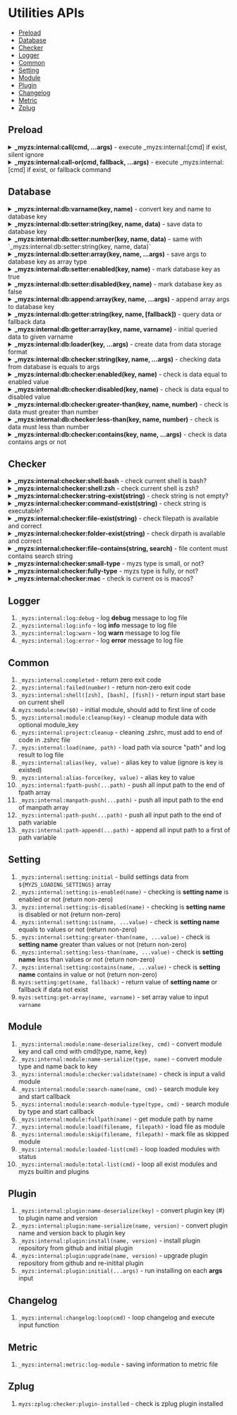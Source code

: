 # Utilities APIs

- [Preload](#preload)
- [Database](#database)
- [Checker](#checker)
- [Logger](#logger)
- [Common](#common)
- [Setting](#setting)
- [Module](#module)
- [Plugin](#plugin)
- [Changelog](#changelog)
- [Metric](#metric)
- [Zplug](#zplug)

## Preload

<details>
  <summary>
    <strong>_myzs:internal:call(cmd, ...args)</strong> - execute _myzs:internal:[cmd] if exist, silent ignore
  </summary>

This method is for execute internal command but we not sure is it available or not

```bash
# e.g. with debug log
_myzs:internal:call log:debug "debug message"
```
</details>


<details>
  <summary>
    <strong>_myzs:internal:call-or(cmd, fallback, ...args)</strong> - execute _myzs:internal:[cmd] if exist, or fallback command
  </summary>

This method is for execute internal command but we not sure is it available or not

```bash
# e.g. with debug log or echo if log not available
_myzs:internal:call log:debug echo "debug message"
```
</details>

## Database

<details>
  <summary>
    <strong>_myzs:internal:db:varname(key, name)</strong> - convert key and name to database key
  </summary>

Usually we would use this directly, but I expose this method for client convenience

```bash
# e.g. generator variable by combine key and name
_myzs:internal:db:varname "setting" "data-setup"
```

</details>


<details>
  <summary>
    <strong>_myzs:internal:db:setter:string(key, name, data)</strong> - save data to database key
  </summary>

We will create variable with given key and name, with data inside

```bash
# e.g. setup setting color to blue
_myzs:internal:db:setter:string "setting" "color" "blue"
```
</details>


<details>
  <summary>
    <strong>_myzs:internal:db:setter:number(key, name, data)</strong> - same with `_myzs:internal:db:setter:string(key, name, data)`
  </summary>

We will create variable with given key and name, with data inside

```bash
# e.g. setup batch size to 15
_myzs:internal:db:setter:string "setting" "batch-size" 15
```
</details>


<details>
  <summary>
    <strong>_myzs:internal:db:setter:array(key, name, ...args)</strong> - save args to database key as array type
  </summary>

We will create variable with given key and name, with initial array data to that variable name

```bash
# e.g. setup support ids to 5, 6, 7, and 8
_myzs:internal:db:setter:array "setting" "support-ids" 5 6 7 8
```
</details>


<details>
  <summary>
    <strong>_myzs:internal:db:setter:enabled(key, name)</strong> - mark database key as true
  </summary>

Internally, we use _myzs:internal:db:setter:string to set value as 'true'

```bash
# e.g. enable module experiment
_myzs:internal:db:setter:enabled "module" "experiment"
```
</details>


<details>
  <summary>
    <strong>_myzs:internal:db:setter:disabled(key, name)</strong> - mark database key as false
  </summary>

Internally, we use _myzs:internal:db:setter:string to set value as 'false'

```bash
# e.g. disabled module experiment
_myzs:internal:db:setter:disabled "module" "experiment"
```
</details>


<details>
  <summary>
    <strong>_myzs:internal:db:append:array(key, name, ...args)</strong> - append array args to database key
  </summary>

We will append or create data to given key and name variable

```bash
# e.g. add more element in support ids
_myzs:internal:db:append:array "setting" "support-ids" 10, 11, 12
```
</details>


<details>
  <summary>
    <strong>_myzs:internal:db:getter:string(key, name, [fallback])</strong> - query data or fallback data
  </summary>

We query data from given database key or using fallback data if data on database key is not exist

```bash
# e.g. get plugin status or return unknown if data is missing
_myzs:internal:db:getter:string "plugin" "status" "unknown"
```
</details>


<details>
  <summary>
    <strong>_myzs:internal:db:getter:array(key, name, varname)</strong> - initial queried data to given varname
  </summary>

Since bash cannot return array from method, so we use setting variable technique instead

```bash
# e.g. getting user id from database, and echo result
_myzs:internal:db:getter:array "user" "ids" userids
echo "${userids[@]}"
```
</details>


<details>
  <summary>
    <strong>_myzs:internal:db:loader(key, ...args)</strong> - create data from data storage format
  </summary>

We define data storage format so we can create data as array and initial all together once. 
Data storage format: `$ <command_type> <...command_arguments>`. 
Possible `command_type` is all `_myzs:internal:db:getter:<command_type>` method and `_myzs:internal:<key>:getter:<command_type>` if db is not exist

```bash
# e.g. single data creator
_myzs:internal:db:loader "key" "$" "string" "data/example" "hello"
# e.g. multiple data creator
_myzs:internal:db:loader "key" \
  "$" "string" "data/example" "hello" \
  "$" "number" "example/count" 5
```
</details>


<details>
  <summary>
    <strong>_myzs:internal:db:checker:string(key, name, ...args)</strong> - checking data from database is equals to args
  </summary>

We compare with OR opts, meaning only one args return `true` method will return true instantly

```bash
# e.g. check is type equals to large OR small
_myzs:internal:db:checker:string "setting" "type" "large" "small"
```
</details>


<details>
  <summary>
    <strong>_myzs:internal:db:checker:enabled(key, name)</strong> - check is data equal to enabled value
  </summary>

Checking data must be true. fail to get data will result as non-zero error

```bash
# e.g. check are we enable color
if _myzs:internal:db:checker:enabled "setting" "color"; then
  echo "we enable color"
fi
```
</details>


<details>
  <summary>
    <strong>_myzs:internal:db:checker:disabled(key, name)</strong> - check is data equal to disabled value
  </summary>

Checking data must be false. fail to get data will result as non-zero error

```bash
# e.g. check are we disable color
if _myzs:internal:db:checker:disabled "setting" "color"; then
  echo "we disable color"
fi
```
</details>


<details>
  <summary>
    <strong>_myzs:internal:db:checker:greater-than(key, name, number)</strong> - check is data must greater than number
  </summary>

```bash
# e.g. check size more than 100
_myzs:internal:db:checker:greater-than "setting" "name-size" 100
```
</details>


<details>
  <summary>
    <strong>_myzs:internal:db:checker:less-than(key, name, number)</strong> - check is data must less than number
  </summary>

```bash
# e.g. check time less than 5 (ms)
_myzs:internal:db:checker:less-than "module" "duration" 5
```
</details>


<details>
  <summary>
    <strong>_myzs:internal:db:checker:contains(key, name, ...args)</strong> - check is data contains args or not
  </summary>

This using grep as a searching algorithm for checking contains text

```bash
# e.g. check plugins contains myzs-plugins/core or not
_myzs:internal:db:checker:contains "plugin" "list" "myzs-plugins/core"
```
</details>

## Checker

<details>
  <summary>
    <strong>_myzs:internal:checker:shell:bash</strong> - check current shell is bash?
  </summary>

Return as non-zero code if current shell is not bash

```bash
# e.g. check current shell type
_myzs:internal:checker:shell:bash
```
</details>


<details>
  <summary>
    <strong>_myzs:internal:checker:shell:zsh</strong> - check current shell is zsh?
  </summary>

Return as non-zero code if current shell is not zsh

```bash
# e.g. check current shell type
_myzs:internal:checker:shell:zsh
```
</details>


<details>
  <summary>
    <strong>_myzs:internal:checker:string-exist(string)</strong> - check string is not empty?
  </summary>

Input as command string and return zero if input string is exist

```bash
# e.g. check is input == "" (empty string) or not
_myzs:internal:checker:string-exist ""
```
</details>


<details>
  <summary>
    <strong>_myzs:internal:checker:command-exist(string)</strong> - check string is executable?
  </summary>

Input as command string, and will check whether command is executable

```bash
# e.g. check is grep command exist or not
_myzs:internal:checker:command-exist "grep"
```
</details>


<details>
  <summary>
    <strong>_myzs:internal:checker:file-exist(string)</strong> - check filepath is available and correct
  </summary>

Input filepath and will check is input file is exist or not
Will return non-zero if file is not exist or it's not file (for example it's directory)

```bash
# e.g. check is data.txt in tmp directory is exist or not
_myzs:internal:checker:file-exist "/tmp/data.txt"
```
</details>


<details>
  <summary>
    <strong>_myzs:internal:checker:folder-exist(string)</strong> - check dirpath is available and correct
  </summary>

Input dirpath and will check is input directory is exist or not.
Will return non-zero if directory is not exist or it's not directory

```bash
# e.g. check is caching is exist and it's directory
_myzs:internal:checker:folder-exist "/tmp/caching"
```
</details>


<details>
  <summary>
    <strong>_myzs:internal:checker:file-contains(string, search)</strong> - file content must contains search string
  </summary>

read file content from input filepath string, and check if it contains input string or not

```bash
# e.g. data.txt is contains 'hello world' or not
_myzs:internal:checker:file-contains "./data.txt" "hello world"
```
</details>


<details>
  <summary>
    <strong>_myzs:internal:checker:small-type</strong> - myzs type is small, or not?
  </summary>

reading data from myzs setting, and check type

```bash
# e.g. current terminal loading with small type
_myzs:internal:checker:small-type
```
</details>


<details>
  <summary>
    <strong>_myzs:internal:checker:fully-type</strong> - myzs type is fully, or not?
  </summary>

reading data from myzs setting, and check type

```bash
# e.g. current terminal loading with fully type
_myzs:internal:checker:fully-type
```
</details>


<details>
  <summary>
    <strong>_myzs:internal:checker:mac</strong> - check is current os is macos?
  </summary>

return zero code if current os is macos

```bash
# e.g. running on macos
_myzs:internal:checker:mac
```
</details>

## Logger

1. `_myzs:internal:log:debug` - log **debug** message to log file
2. `_myzs:internal:log:info` - log **info** message to log file
3. `_myzs:internal:log:warn` - log **warn** message to log file
4. `_myzs:internal:log:error` - log **error** message to log file

## Common

1. `_myzs:internal:completed` - return zero exit code
2. `_myzs:internal:failed(number)` - return non-zero exit code
3. `_myzs:internal:shell([zsh], [bash], [fish])` - return input start base on current shell
4. `myzs:module:new($0)` - initial module, should add to first line of code
5. `_myzs:internal:module:cleanup(key)` - cleanup module data with optional module_key
6. `_myzs:internal:project:cleanup` - cleaning .zshrc, must add to end of code in .zshrc file
7. `_myzs:internal:load(name, path)` - load path via source "path" and log result to log file
8. `_myzs:internal:alias(key, value)` - alias key to value (ignore is key is existed)
9. `_myzs:internal:alias-force(key, value)` - alias key to value
10. `_myzs:internal:fpath-push(...path)` - push all input path to the end of fpath array
11. `_myzs:internal:manpath-push(...path)` - push all input path to the end of manpath array
12. `_myzs:internal:path-push(...path)` - push all input path to the end of path variable
13. `_myzs:internal:path-append(...path)` - append all input path to a first of path variable

## Setting

1. `_myzs:internal:setting:initial` - build settings data from `${MYZS_LOADING_SETTINGS}` array
2. `_myzs:internal:setting:is-enabled(name)` - checking is **setting name** is enabled or not (return non-zero)
3. `_myzs:internal:setting:is-disabled(name)` - checking is **setting name** is disabled or not (return non-zero)
4. `_myzs:internal:setting:is(name, ...value)` - check is **setting name** equals to values or not (return non-zero)
5. `_myzs:internal:setting:greater-than(name, ...value)` - check is **setting name** greater than values or not (return non-zero)
6. `_myzs:internal:setting:less-than(name, ...value)` - check is **setting name** less than values or not (return non-zero)
7. `_myzs:internal:setting:contains(name, ...value)` - check is **setting name** contains in value or not (return non-zero)
8. `myzs:setting:get(name, fallback)` - return value of **setting name** or fallback if data not exist
9. `myzs:setting:get-array(name, varname)` - set array value to input `varname`

## Module

1. `_myzs:internal:module:name-deserialize(key, cmd)` - convert module key and call cmd with cmd(type, name, key)
2. `_myzs:internal:module:name-serialize(type, name)` - convert module type and name back to key 
3. `_myzs:internal:module:checker:validate(name)` - check is input a valid module
4. `_myzs:internal:module:search-name(name, cmd)` - search module key and start callback
5. `_myzs:internal:module:search-module-type(type, cmd)` - search module by type and start callback
6. `_myzs:internal:module:fullpath(name)` - get module path by name
7. `_myzs:internal:module:load(filename, filepath)` - load file as module
8.  `_myzs:internal:module:skip(filename, filepath)` - mark file as skipped module
9.  `_myzs:internal:module:loaded-list(cmd)` - loop loaded modules with status
10. `_myzs:internal:module:total-list(cmd)` - loop all exist modules and myzs builtin and plugins

## Plugin

1. `_myzs:internal:plugin:name-deserialize(key)` - convert plugin key (<repo>#<version>) to plugin name and version
2. `_myzs:internal:plugin:name-serialize(name, version)` - convert plugin name and version back to plugin key
3. `_myzs:internal:plugin:install(name, version)` - install plugin repository from github and initial plugin
4. `_myzs:internal:plugin:upgrade(name, version)` - upgrade plugin repository from github and re-initital plugin
5. `_myzs:internal:plugin:initial(...args)` - run installing on each **args** input

## Changelog

1. `_myzs:internal:changelog:loop(cmd)` - loop changelog and execute input function

## Metric

1. `_myzs:internal:metric:log-module` - saving information to metric file

## Zplug

1. `myzs:zplug:checker:plugin-installed` - check is zplug plugin installed
